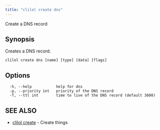 ```yaml
---
title: "clilol create dns"
---
```


Create a DNS record

## Synopsis

Creates a DNS record.

```
clilol create dns [name] [type] [data] [flags]
```

## Options

```
  -h, --help           help for dns
  -p, --priority int   priority of the DNS record
  -T, --ttl int        time to live of the DNS record (default 3600)
```

## SEE ALSO

* [clilol create](clilol_create.md)	 - Create things
